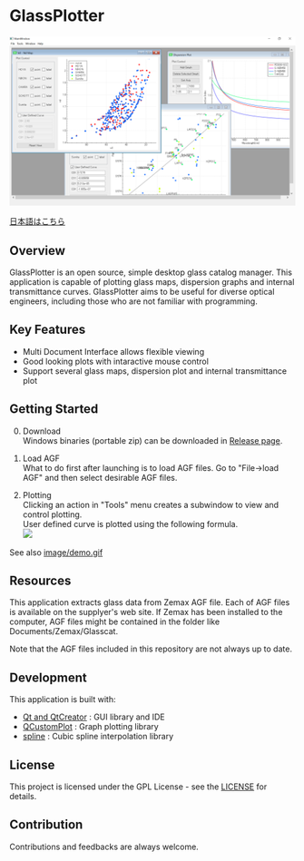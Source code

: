 # GlassPlotter

![MDI](image/Screenshot_MDI.png)

[日本語はこちら](README_ja.md)

## Overview
GlassPlotter is an open source, simple desktop glass catalog manager.  This application is capable of plotting glass maps, dispersion graphs and internal transmittance curves.  GlassPlotter aims to be useful for diverse optical engineers, including those who are not familiar with programming.


## Key Features
- Multi Document Interface allows flexible viewing
- Good looking plots with intaractive mouse control
- Support several glass maps, dispersion plot and internal transmittance plot

## Getting Started

0. Download  
Windows binaries (portable zip) can be downloaded in [Release page](https://github.com/heterophyllus/glassplotter/releases).

1. Load AGF  
 What to do first after launching is to load AGF files. Go to "File->load AGF" and then select desirable AGF files.

2. Plotting  
 Clicking an action in "Tools" menu creates a subwindow to view and control plotting.  
 User defined curve is plotted using the following formula.  
   <img src="https://latex.codecogs.com/gif.latex?y=C_{0}&plus;C_{1}x&plus;C_{2}x^2&plus;C_{3}x^3" />

See also [image/demo.gif](image/demo.gif)

## Resources
This application extracts glass data from Zemax AGF file.  Each of AGF files is available on the supplyer's web site. If Zemax has been installed to the computer, AGF files might be contained in the folder like Documents/Zemax/Glasscat.

Note that the AGF files included in this repository are not always up to date.

## Development
This application is built with:
- [Qt and QtCreator](https://www.qt.io) : GUI library and IDE
- [QCustomPlot](https://www.qcustomplot.com) : Graph plotting library
- [spline](https://github.com/ttk592/spline) : Cubic spline interpolation library
  
## License
This project is licensed under the GPL License - see the [LICENSE](LICENSE.md) for details.

## Contribution
Contributions and feedbacks are always welcome.

